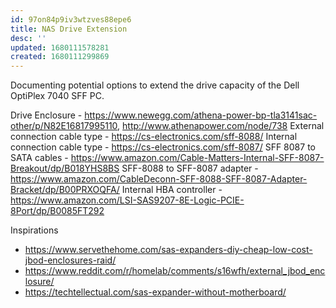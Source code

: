 ```yaml
---
id: 97on84p9iv3wtzves88epe6
title: NAS Drive Extension
desc: ''
updated: 1680111578281
created: 1680111299869
---
```


Documenting potential options to extend the drive capacity of the Dell OptiPlex 7040 SFF PC.

Drive Enclosure - https://www.newegg.com/athena-power-bp-tla3141sac-other/p/N82E16817995110, http://www.athenapower.com/node/738
External connection cable type - https://cs-electronics.com/sff-8088/
Internal connection cable type - https://cs-electronics.com/sff-8087/
SFF 8087 to SATA cables - https://www.amazon.com/Cable-Matters-Internal-SFF-8087-Breakout/dp/B018YHS8BS
SFF-8088 to SFF-8087 adapter - https://www.amazon.com/CableDeconn-SFF-8088-SFF-8087-Adapter-Bracket/dp/B00PRXOQFA/
Internal HBA controller - https://www.amazon.com/LSI-SAS9207-8E-Logic-PCIE-8Port/dp/B0085FT292


Inspirations
 - https://www.servethehome.com/sas-expanders-diy-cheap-low-cost-jbod-enclosures-raid/
 - https://www.reddit.com/r/homelab/comments/s16wfh/external_jbod_enclosure/
 - https://techtellectual.com/sas-expander-without-motherboard/
 
 